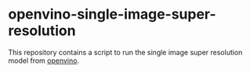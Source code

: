 # openvino-single-image-super-resolution

This repository contains a script to run the single image super resolution model from [openvino](https://docs.openvino.ai/latest/omz_models_model_single_image_super_resolution_1033.html).
